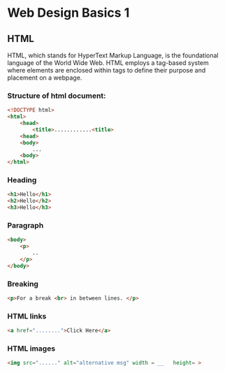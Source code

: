 # Web Design Basics 1
## HTML
HTML, which stands for HyperText Markup Language, is the foundational language of the World Wide Web. HTML employs a tag-based system where elements are enclosed within tags to define their purpose and placement on a webpage.
### Structure of html document:
```html
<!DOCTYPE html>
<html>
    <head>
        <title>............<title>
    <head>
    <body>
        ...
    <body>
</html>
```
### Heading 
``` html
<h1>Hello</h1>
<h2>Hello</h2>
<h3>Hello</h3>
```
### Paragraph
``` html
<body>
    <p>
        ..
    </p>
</body>
```
### Breaking
``` html
<p>For a break <br> in between lines. </p>
```
### HTML links
``` html
<a href="........">Click Here</a>
```
### HTML images
``` html
<img src="......" alt="alternative msg" width = __   height= > 
```





